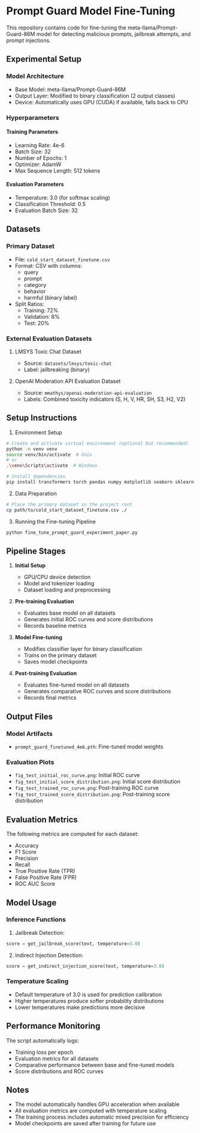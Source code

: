 # Prompt Guard Model Fine-Tuning

This repository contains code for fine-tuning the meta-llama/Prompt-Guard-86M model for detecting malicious prompts, jailbreak attempts, and prompt injections.

## Experimental Setup

### Model Architecture
- Base Model: meta-llama/Prompt-Guard-86M
- Output Layer: Modified to binary classification (2 output classes)
- Device: Automatically uses GPU (CUDA) if available, falls back to CPU

### Hyperparameters

#### Training Parameters
- Learning Rate: 4e-6
- Batch Size: 32
- Number of Epochs: 1
- Optimizer: AdamW
- Max Sequence Length: 512 tokens

#### Evaluation Parameters
- Temperature: 3.0 (for softmax scaling)
- Classification Threshold: 0.5
- Evaluation Batch Size: 32

## Datasets

### Primary Dataset
- File: `cold_start_dataset_finetune.csv`
- Format: CSV with columns:
  - query
  - prompt
  - category
  - behavior
  - harmful (binary label)
- Split Ratios:
  - Training: 72%
  - Validation: 8%
  - Test: 20%

### External Evaluation Datasets
1. LMSYS Toxic Chat Dataset
   - Source: `datasets/lmsys/toxic-chat`
   - Label: jailbreaking (binary)

2. OpenAI Moderation API Evaluation Dataset
   - Source: `mmathys/openai-moderation-api-evaluation`
   - Labels: Combined toxicity indicators (S, H, V, HR, SH, S3, H2, V2)

## Setup Instructions

1. Environment Setup
```bash
# Create and activate virtual environment (optional but recommended)
python -m venv venv
source venv/bin/activate  # Unix
# or
.\venv\Scripts\activate  # Windows

# Install dependencies
pip install transformers torch pandas numpy matplotlib seaborn sklearn tqdm datasets
```

2. Data Preparation
```bash
# Place the primary dataset in the project root
cp path/to/cold_start_dataset_finetune.csv ./
```

3. Running the Fine-tuning Pipeline
```bash
python fine_tune_prompt_guard_experiment_paper.py
```

## Pipeline Stages

1. **Initial Setup**
   - GPU/CPU device detection
   - Model and tokenizer loading
   - Dataset loading and preprocessing

2. **Pre-training Evaluation**
   - Evaluates base model on all datasets
   - Generates initial ROC curves and score distributions
   - Records baseline metrics

3. **Model Fine-tuning**
   - Modifies classifier layer for binary classification
   - Trains on the primary dataset
   - Saves model checkpoints

4. **Post-training Evaluation**
   - Evaluates fine-tuned model on all datasets
   - Generates comparative ROC curves and score distributions
   - Records final metrics

## Output Files

### Model Artifacts
- `prompt_guard_finetuned_4e6.pth`: Fine-tuned model weights

### Evaluation Plots
- `fig_test_initial_roc_curve.png`: Initial ROC curve
- `fig_test_initial_score_distribution.png`: Initial score distribution
- `fig_test_trained_roc_curve.png`: Post-training ROC curve
- `fig_test_trained_score_distribution.png`: Post-training score distribution

## Evaluation Metrics

The following metrics are computed for each dataset:
- Accuracy
- F1 Score
- Precision
- Recall
- True Positive Rate (TPR)
- False Positive Rate (FPR)
- ROC AUC Score

## Model Usage

### Inference Functions

1. Jailbreak Detection:
```python
score = get_jailbreak_score(text, temperature=3.0)
```

2. Indirect Injection Detection:
```python
score = get_indirect_injection_score(text, temperature=3.0)
```

### Temperature Scaling
- Default temperature of 3.0 is used for prediction calibration
- Higher temperatures produce softer probability distributions
- Lower temperatures make predictions more decisive

## Performance Monitoring

The script automatically logs:
- Training loss per epoch
- Evaluation metrics for all datasets
- Comparative performance between base and fine-tuned models
- Score distributions and ROC curves

## Notes

- The model automatically handles GPU acceleration when available
- All evaluation metrics are computed with temperature scaling
- The training process includes automatic mixed precision for efficiency
- Model checkpoints are saved after training for future use